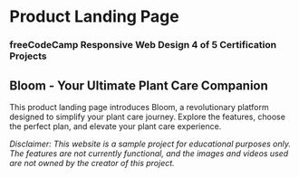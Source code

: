# Product Landing Page
### freeCodeCamp Responsive Web Design 4 of 5 Certification Projects

## Bloom - Your Ultimate Plant Care Companion
This product landing page introduces Bloom, a revolutionary platform designed to simplify your plant care journey. Explore the features, choose the perfect plan, and elevate your plant care experience.

*Disclaimer: This website is a sample project for educational purposes only. The features are not currently functional, and the images and videos used are not owned by the creator of this project.*
